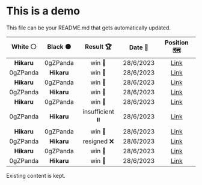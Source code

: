 # This is a demo

This file can be your README.md that gets automatically updated.

<!--START_SECTION:chessStats-->
<!-- Automatically generated with https://github.com/Balastrong/chess-stats-action -->

| White ⚪ | Black ⚫ | Result 🏆 | Date 📅 | Position 🗺️ |
|:---:|:---:|:---:|:---:|:---:|
| **Hikaru** | 0gZPanda | win 🥇 | 28/6/2023 | <a href="http://www.ee.unb.ca/cgi-bin/tervo/fen.pl?select=2r2b1r/3k1p1p/5P2/2qp4/R2pP3/1Q6/NPP4P/1K1R4 b - -">Link</a> |
| 0gZPanda | **Hikaru** | win 🥇 | 28/6/2023 | <a href="http://www.ee.unb.ca/cgi-bin/tervo/fen.pl?select=5rk1/6p1/7p/1p1nq3/1PpRp1B1/p1Pn3P/P2Q1PN1/6K1 w - -">Link</a> |
| **Hikaru** | 0gZPanda | win 🥇 | 28/6/2023 | <a href="http://www.ee.unb.ca/cgi-bin/tervo/fen.pl?select=2nr2k1/5ppp/p1p5/4N3/6b1/1P4N1/P1P2PPP/2K4R b - -">Link</a> |
| 0gZPanda | **Hikaru** | win 🥇 | 28/6/2023 | <a href="http://www.ee.unb.ca/cgi-bin/tervo/fen.pl?select=5b2/5P2/4n1nk/1p2p3/p1p1P3/P1P4P/1PB2P2/5K2 w - -">Link</a> |
| **Hikaru** | 0gZPanda | win 🥇 | 28/6/2023 | <a href="http://www.ee.unb.ca/cgi-bin/tervo/fen.pl?select=8/2P4p/bK2B3/4k1p1/8/8/6PP/8 b - -">Link</a> |
| 0gZPanda | **Hikaru** | insufficient ⏸️ | 28/6/2023 | <a href="http://www.ee.unb.ca/cgi-bin/tervo/fen.pl?select=8/8/8/8/7k/8/6K1/8 b - -">Link</a> |
| **Hikaru** | 0gZPanda | win 🥇 | 28/6/2023 | <a href="http://www.ee.unb.ca/cgi-bin/tervo/fen.pl?select=4k3/1p6/p5pP/2B1Q2n/8/2P1N3/PP2q1P1/7K b - -">Link</a> |
| 0gZPanda | **Hikaru** | resigned ❌ | 28/6/2023 | <a href="http://www.ee.unb.ca/cgi-bin/tervo/fen.pl?select=r2r2k1/b3qp2/2pp1n1Q/1p2p3/p2P4/2PBR2P/PP3PP1/3R2K1 b - -">Link</a> |
| **Hikaru** | 0gZPanda | win 🥇 | 28/6/2023 | <a href="http://www.ee.unb.ca/cgi-bin/tervo/fen.pl?select=4r3/4k1p1/1p2P2p/p1pP1P1P/P1P1K3/1B6/1n6/2B5 b - -">Link</a> |
| 0gZPanda | **Hikaru** | win 🥇 | 28/6/2023 | <a href="http://www.ee.unb.ca/cgi-bin/tervo/fen.pl?select=5k2/6p1/5p1p/3n1P2/2pPB1PP/pp3P2/P2K4/8 w - -">Link</a> |

<!--END_SECTION:chessStats-->

Existing content is kept.
